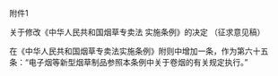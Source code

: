 附件1

关于修改《中华人民共和国烟草专卖法
实施条例》的决定
（征求意见稿）

在《中华人民共和国烟草专卖法实施条例》附则中增加一条，作为第六十五条：“电子烟等新型烟草制品参照本条例中关于卷烟的有关规定执行。”
